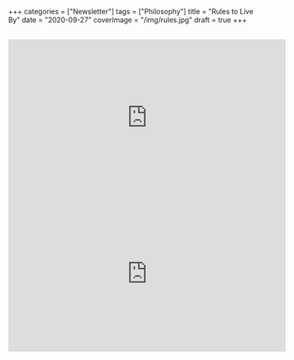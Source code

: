 +++
categories = ["Newsletter"]
tags = ["Philosophy"]
title = "Rules to Live By"
date = "2020-09-27"
coverImage = "/img/rules.jpg"
draft = true
+++


<!--more-->

<br>

<iframe width="560" height="315" src="https://www.youtube.com/embed/EJ9KnHv_1d0" frameborder="0" allow="accelerometer; autoplay; clipboard-write; encrypted-media; gyroscope; picture-in-picture" allowfullscreen></iframe>

<iframe width="560" height="315" src="https://www.youtube.com/embed/nFoWg-ebCJU" frameborder="0" allow="accelerometer; autoplay; clipboard-write; encrypted-media; gyroscope; picture-in-picture" allowfullscreen></iframe>
